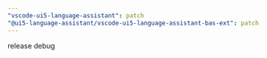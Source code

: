 ```yaml
---
"vscode-ui5-language-assistant": patch
"@ui5-language-assistant/vscode-ui5-language-assistant-bas-ext": patch
---
```


release debug
